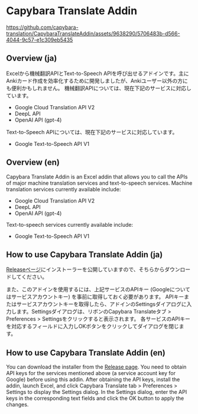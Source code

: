 ﻿# Capybara Translate Addin

https://github.com/capybara-translation/CapybaraTranslateAddin/assets/9638290/5706483b-d566-4044-9c57-e1c309eb5435

## Overview (ja)
Excelから機械翻訳APIとText-to-Speech APIを呼び出せるアドインです。主にAnkiカード作成を効率化するために開発しましたが、Ankiユーザー以外の方にも便利かもしれません。
機械翻訳APIについては、現在下記のサービスに対応しています。

- Google Cloud Translation API V2
- DeepL API
- OpenAI API (gpt-4)

Text-to-Speech APIについては、現在下記のサービスに対応しています。

- Google Text-to-Speech API V1

## Overview (en)
Capybara Translate Addin is an Excel addin that allows you to call the APIs of major machine translation services and text-to-speech services.
Machine translation services currently available include:

- Google Cloud Translation API V2
- DeepL API
- OpenAI API (gpt-4)

Text-to-speech services currently available include:

- Google Text-to-Speech API V1

## How to use Capybara Translate Addin (ja)

[Releaseページ](https://github.com/capybara-translation/CapybaraTranslateAddin/releases)にインストーラーを公開していますので、そちらからダウンロードしてください。

また、このアドインを使用するには、上記サービスのAPIキー (Googleについてはサービスアカウントキー) を事前に取得しておく必要があります。
APIキーまたはサービスアカウントキーを取得したら、アドインのSettingsダイアログに入力します。Settingsダイアログは、リボンのCapybara Translateタブ > Preferences > Settingsをクリックすると表示されます。
各サービスのAPIキーを対応するフィールドに入力しOKボタンをクリックしてダイアログを閉じます。

## How to use Capybara Translate Addin (en)

You can download the installer from the [Release page](https://github.com/capybara-translation/CapybaraTranslateAddin/releases).
You need to obtain API keys for the services mentioned above (a service account key for Google) before using this addin. After obtaining the API keys, install the addin, launch Excel, and click Capybara Translate tab > Preferences > Settings to display the Settings dialog. In the Settings dialog, enter the API keys in the corresponding text fields and click the OK button to apply the changes.

